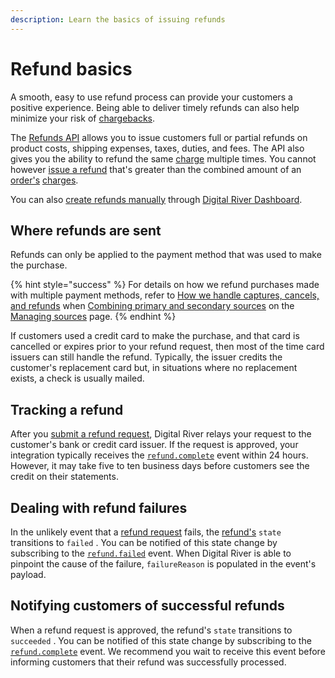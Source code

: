 ```yaml
---
description: Learn the basics of issuing refunds
---
```


# Refund basics

A smooth, easy to use refund process can provide your customers a positive experience. Being able to deliver timely refunds can also help minimize your risk of [chargebacks](../disputes-and-chargebacks.md).

The [Refunds API](https://www.digitalriver.com/docs/digital-river-api-reference/#tag/Refunds) allows you to issue customers full or partial refunds on product costs, shipping expenses, taxes, duties, and fees. The API also gives you the ability to refund the same [charge](https://www.digitalriver.com/docs/digital-river-api-reference/#tag/Charges) multiple times. You cannot however [issue a refund](issuing-refunds.md) that's greater than the combined amount of an [order's](https://www.digitalriver.com/docs/digital-river-api-reference/#tag/Orders) [charges](../../../developer-resources/digital-river-api-reference/payment-charges.md).

You can also [create refunds manually](../../../administration/dashboard/order-management/orders/creating-a-refund.md) through [Digital River Dashboard](../../../administration/dashboard/).

## Where refunds are sent

Refunds can only be applied to the payment method that was used to make the purchase.

{% hint style="success" %}
For details on how we refund purchases made with multiple payment methods, refer to [How we handle captures, cancels, and refunds](../../../payments/payment-sources/using-the-source-identifier.md#how-we-handle-captures-cancels-and-refunds) when [Combining primary and secondary sources](../../../payments/payment-sources/using-the-source-identifier.md#combining-primary-and-secondary-payment-sources) on the [Managing sources](../../../payments/payment-sources/using-the-source-identifier.md) page.
{% endhint %}

If customers used a credit card to make the purchase, and that card is cancelled or expires prior to your refund request, then most of the time card issuers can still handle the refund. Typically, the issuer credits the customer's replacement card but, in situations where no replacement exists, a check is usually mailed.

## Tracking a refund

After you [submit a refund request](issuing-refunds.md), Digital River relays your request to the customer's bank or credit card issuer. If the request is approved, your integration typically receives the [`refund.complete`](issuing-refunds.md#completed-refunds) event within 24 hours. However, it may take five to ten business days before customers see the credit on their statements.

## Dealing with refund failures

In the unlikely event that a [refund request](issuing-refunds.md) fails, the [refund's](https://www.digitalriver.com/docs/digital-river-api-reference/#tag/Refunds) `state` transitions to `failed` . You can be notified of this state change by subscribing to the [`refund.failed`](issuing-refunds.md#failed-refunds) event. When Digital River is able to pinpoint the cause of the failure, `failureReason` is populated in the event's payload.

## Notifying customers of successful refunds

When a refund request is approved, the refund's `state` transitions to `succeeded` . You can be notified of this state change by subscribing to the [`refund.complete`](issuing-refunds.md#completed-refunds) event. We recommend you wait to receive this event before informing customers that their refund was successfully processed.
